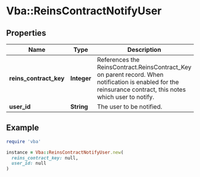 # Vba::ReinsContractNotifyUser

## Properties

| Name | Type | Description | Notes |
| ---- | ---- | ----------- | ----- |
| **reins_contract_key** | **Integer** | References the ReinsContract.ReinsContract_Key on parent record. When notification is enabled for the reinsurance contract, this notes which user to notify. |  |
| **user_id** | **String** | The user to be notified. |  |

## Example

```ruby
require 'vba'

instance = Vba::ReinsContractNotifyUser.new(
  reins_contract_key: null,
  user_id: null
)
```

